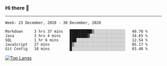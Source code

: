### Hi there 👋
---
<!--START_SECTION:waka-->
```text
Week: 23 December, 2020 - 30 December, 2020

Markdown     3 hrs 37 mins   ██████████▒░░░░░░░░░░░░░░   40.78 % 
Java         3 hrs 4 mins    ████████▓░░░░░░░░░░░░░░░░   34.65 % 
SQL          1 hr 6 mins     ███░░░░░░░░░░░░░░░░░░░░░░   12.54 % 
JavaScript   27 mins         █▒░░░░░░░░░░░░░░░░░░░░░░░   05.17 % 
Git Config   18 mins         █░░░░░░░░░░░░░░░░░░░░░░░░   03.48 % 
```
<!--END_SECTION:waka-->

[![Top Langs](https://github-readme-stats.vercel.app/api/top-langs/?username=HyunAh-iia&layout=compact)](https://github.com/anuraghazra/github-readme-stats)
<!--
**HyunAh-iia/HyunAh-iia** is a ✨ _special_ ✨ repository because its `README.md` (this file) appears on your GitHub profile.

Here are some ideas to get you started:

- 🔭 I’m currently working on ...
- 🌱 I’m currently learning ...
- 👯 I’m looking to collaborate on ...
- 🤔 I’m looking for help with ...
- 💬 Ask me about ...
- 📫 How to reach me: ...
- 😄 Pronouns: ...
- ⚡ Fun fact: ...
-->

